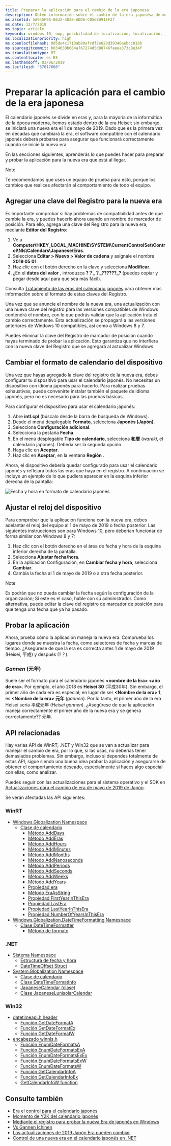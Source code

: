 ```yaml
---
title: Preparar la aplicación para el cambio de la era japonesa
description: Obtén información sobre el cambio de la era japonesa de mayo de 2019 y cómo preparar la aplicación.
ms.assetid: 5A945F9A-8632-4038-ADD6-C0568091EF27
ms.date: 12/7/2018
ms.topic: article
keywords: windows 10, uwp, posibilidad de localización, localización, japonesa, era
ms.localizationpriority: high
ms.openlocfilehash: 0d5de4c1713ab80afcdf2e028d39340aebcc018b
ms.sourcegitcommit: b034650b684a767274d5d88746faeea373c8e34f
ms.translationtype: MT
ms.contentlocale: es-ES
ms.lasthandoff: 03/06/2019
ms.locfileid: "57617660"
---
```

# <a name="prepare-your-application-for-the-japanese-era-change"></a>Preparar la aplicación para el cambio de la era japonesa

El calendario japonés se divide en eras y, para la mayoría de la informática de la época moderna, hemos estado dentro de la era Heisei; sin embargo, se iniciará una nueva era el 1 de mayo de 2019. Dado que es la primera vez en décadas que cambiará la era, el software compatible con el calendario japonés deberá probarse para asegurar que funcionará correctamente cuando se inicie la nueva era.

En las secciones siguientes, aprenderás lo que puedes hacer para preparar y probar la aplicación para la nueva era que está al llegar.

> [!NOTE]
> Te recomendamos que uses un equipo de prueba para esto, porque los cambios que realices afectarán al comportamiento de todo el equipo.

## <a name="add-a-registry-key-for-the-new-era"></a>Agregar una clave del Registro para la nueva era

Es importante comprobar si hay problemas de compatibilidad antes de que cambie la era, y puedes hacerlo ahora usando un nombre de marcador de posición. Para ello, agrega una clave del Registro para la nueva era, mediante **Editor del Registro**:

1. Ve a **Computer\HKEY_LOCAL_MACHINE\SYSTEM\CurrentControlSet\Control\Nls\Calendars\Japanese\Eras**.
2. Selecciona **Editar > Nuevo > Valor de cadena** y asígnale el nombre **2019 05 01**.
3. Haz clic con el botón derecho en la clave y selecciona **Modificar**.
4. ¿En el **datos del valor** , introduzca **?？\_？\_??????\_?** (puedes copiar y pegar desde aquí para que sea más fácil).

Consulta [Tratamiento de las eras del calendario japonés](https://docs.microsoft.com/windows/desktop/Intl/era-handling-for-the-japanese-calendar) para obtener más información sobre el formato de estas claves del Registro.

Una vez que se anuncie el nombre de la nueva era, una actualización con una nueva clave del registro para las versiones compatibles de Windows contendrá el nombre, con lo que podrás validar que la aplicación trata el cambio correctamente. Esta actualización se propagará a las versiones anteriores de Windows 10 compatibles, así como a Windows 8 y 7.

Puedes eliminar la clave del Registro de marcador de posición cuando hayas terminado de probar la aplicación. Esto garantiza que no interfiera con la nueva clave del Registro que se agregará al actualizar Windows.

## <a name="change-your-devices-calendar-format"></a>Cambiar el formato de calendario del dispositivo

Una vez que hayas agregado la clave del registro de la nueva era, debes configurar tu dispositivo para usar el calendario japonés. No necesitas un dispositivo con idioma japonés para hacerlo. Para realizar pruebas exhaustivas, puede convenirte instalar también el paquete de idioma japonés, pero no es necesario para las pruebas básicas.

Para configurar el dispositivo para usar el calendario japonés:

1. Abre **intl.cpl** (búscalo desde la barra de búsqueda de Windows).
2. Desde el menú desplegable **Formato**, selecciona **Japonés (Japón)**.
3. Selecciona **Configuración adicional**.
4. Selecciona la pestaña **Fecha**.
5. En el menú desplegable **Tipo de calendario**, selecciona **和暦** (*wareki*, el calendario japonés). Debería ser la segunda opción.
6. Haga clic en **Aceptar**.
7. Haz clic en **Aceptar**, en la ventana **Región** .

Ahora, el dispositivo debería quedar configurado para usar el calendario japonés y reflejará todas las eras que haya en el registro. A continuación se incluye un ejemplo de lo que pudiera aparecer en la esquina inferior derecha de la pantalla:

![Fecha y hora en formato de calendario japonés](images/japanese-calendar-format.png)

## <a name="adjust-your-devices-clock"></a>Ajustar el reloj del dispositivo

Para comprobar que la aplicación funciona con la nueva era, debes adelantar el reloj del equipo al 1 de mayo de 2019 o fecha posterior. Las siguientes instrucciones son para Windows 10, pero deberían funcionar de forma similar con Windows 8 y 7:

1. Haz clic con el botón derecho en el área de fecha y hora de la esquina inferior derecha de la pantalla.
2. Selecciona **Ajustar fecha/hora**.
3. En la aplicación Configuración, en **Cambiar fecha y hora**, selecciona **Cambiar**.
4. Cambia la fecha al 1 de mayo de 2019 o a otra fecha posterior.

> [!NOTE]
> Es podrán que no pueda cambiar la fecha según la configuración de la organización; Si este es el caso, hable con su administrador. Como alternativa, puede editar la clave del registro de marcador de posición para que tenga una fecha que ya ha pasado.

## <a name="test-your-application"></a>Probar la aplicación

Ahora, prueba cómo la aplicación maneja la nueva era. Comprueba los lugares donde se muestra la fecha, como selectores de fecha y marcas de tiempo. ¿Asegúrese de que la era es correcta antes 1 de mayo de 2019 (Heisei, 平成) y después (?？).

### <a name="gannen-"></a>*Gannen* (元年)

Suele ser el formato para el calendario japonés  **&lt;nombre de la Era&gt; &lt;año de era&gt;**. Por ejemplo, el año 2018 es **Heisei 30** (平成30年).  Sin embargo, el primer año de cada era es especial; en lugar de ser **&lt;Nombre de la era&gt; 1**, es **&lt;Nombre de la era&gt; 元年** (*gannen*). Por lo tanto, el primer año de la era Heisei sería 平成元年 (*Heisei gannen*). ¿Asegúrese de que la aplicación maneja correctamente el primer año de la nueva era y se genera correctamente?? 元年.

## <a name="related-apis"></a>API relacionadas

Hay varias API de WinRT, .NET y Win32 que se van a actualizar para manejar el cambio de era, por lo que, si las usas, no deberías tener demasiados problemas. Sin embargo, incluso si dependes totalmente de estas API, sigue siendo una buena idea probar la aplicación y asegurarse de obtener el comportamiento deseado, especialmente si haces algo especial con ellas, como analizar.

Puedes seguir con las actualizaciones para el sistema operativo y el SDK en [Actualizaciones para el cambio de era de mayo de 2019 de Japón](https://support.microsoft.com/help/4470918/updates-for-may-2019-japan-era-change).

Se verán afectadas las API siguientes:

### <a name="winrt"></a>WinRT

* [Windows.Globalization Namespace](https://docs.microsoft.com/uwp/api/windows.globalization)
    * [Clase de calendario](https://docs.microsoft.com/uwp/api/windows.globalization.calendar)
        * [Método AddDays](https://docs.microsoft.com/uwp/api/windows.globalization.calendar.adddays)
        * [Método AddEras](https://docs.microsoft.com/uwp/api/windows.globalization.calendar.adderas)
        * [Método AddHours](https://docs.microsoft.com/uwp/api/windows.globalization.calendar.addhours)
        * [Método AddMinutes](https://docs.microsoft.com/uwp/api/windows.globalization.calendar.addminutes)
        * [Método AddMonths](https://docs.microsoft.com/uwp/api/windows.globalization.calendar.addmonths)
        * [Método AddNanoseconds](https://docs.microsoft.com/uwp/api/windows.globalization.calendar.addnanoseconds)
        * [Método AddPeriods](https://docs.microsoft.com/uwp/api/windows.globalization.calendar.addperiods)
        * [Método AddSeconds](https://docs.microsoft.com/uwp/api/windows.globalization.calendar.addseconds)
        * [Método AddWeeks](https://docs.microsoft.com/uwp/api/windows.globalization.calendar.addweeks)
        * [Método AddYears](https://docs.microsoft.com/uwp/api/windows.globalization.calendar.addyears)
        * [Propiedad era](https://docs.microsoft.com/uwp/api/windows.globalization.calendar.era)
        * [Método EraAsString](https://docs.microsoft.com/uwp/api/windows.globalization.calendar.eraasstring)
        * [Propiedad FirstYearInThisEra](https://docs.microsoft.com/uwp/api/windows.globalization.calendar.firstyearinthisera)
        * [Propiedad LastEra](https://docs.microsoft.com/uwp/api/windows.globalization.calendar.lastera)
        * [Propiedad LastYearInThisEra](https://docs.microsoft.com/uwp/api/windows.globalization.calendar.lastyearinthisera)
        * [Propiedad NumberOfYearsInThisEra](https://docs.microsoft.com/uwp/api/windows.globalization.calendar.numberofyearsinthisera)     
* [Windows.Globalization.DateTimeFormatting Namespace](https://docs.microsoft.com/uwp/api/windows.globalization.datetimeformatting)
    * [Clase DateTimeFormatter](https://docs.microsoft.com/uwp/api/windows.globalization.datetimeformatting.datetimeformatter)
        * [Método de formato](https://docs.microsoft.com/uwp/api/windows.globalization.datetimeformatting.datetimeformatter.format)

### <a name="net"></a>.NET

* [Sistema Namespace](https://docs.microsoft.com/dotnet/api/system)
    * [Estructura de fecha y hora](https://docs.microsoft.com/dotnet/api/system.datetime)
    * [DateTimeOffset Struct](https://docs.microsoft.com/dotnet/api/system.datetimeoffset)
* [System.Globalization Namespace](https://docs.microsoft.com/dotnet/api/system.globalization)
    * [Clase de calendario](https://docs.microsoft.com/dotnet/api/system.globalization.calendar)
    * [Clase DateTimeFormatInfo](https://docs.microsoft.com/dotnet/api/system.globalization.datetimeformatinfo)
    * [JapaneseCalendar (clase)](https://docs.microsoft.com/dotnet/api/system.globalization.japanesecalendar)
    * [Clase JapaneseLunisolarCalendar](https://docs.microsoft.com/dotnet/api/system.globalization.japaneselunisolarcalendar)

### <a name="win32"></a>Win32

* [datetimeapi.h header](https://docs.microsoft.com/windows/desktop/api/datetimeapi/)
    * [Función GetDateFormatA](https://docs.microsoft.com/windows/desktop/api/datetimeapi/nf-datetimeapi-getdateformata)
    * [Función GetDateFormatEx](https://docs.microsoft.com/windows/desktop/api/datetimeapi/nf-datetimeapi-getdateformatex)
    * [Función GetDateFormatW](https://docs.microsoft.com/windows/desktop/api/datetimeapi/nf-datetimeapi-getdateformatw)
* [encabezado winnls.h](https://docs.microsoft.com/windows/desktop/api/winnls/)
    * [Función EnumDateFormatsA](https://docs.microsoft.com/windows/desktop/api/winnls/nf-winnls-enumdateformatsa)
    * [Función EnumDateFormatsExA](https://docs.microsoft.com/windows/desktop/api/winnls/nf-winnls-enumdateformatsexa)
    * [Función EnumDateFormatsExEx](https://docs.microsoft.com/windows/desktop/api/winnls/nf-winnls-enumdateformatsexex)
    * [Función EnumDateFormatsExW](https://docs.microsoft.com/windows/desktop/api/winnls/nf-winnls-enumdateformatsexw)
    * [Función EnumDateFormatsW](https://docs.microsoft.com/windows/desktop/api/winnls/nf-winnls-enumdateformatsw)
    * [Función GetCalendarInfoA](https://docs.microsoft.com/windows/desktop/api/winnls/nf-winnls-getcalendarinfoa)
    * [Función GetCalendarInfoEx](https://docs.microsoft.com/windows/desktop/api/winnls/nf-winnls-getcalendarinfoex)
    * [GetCalendarInfoW function](https://docs.microsoft.com/windows/desktop/api/winnls/nf-winnls-getcalendarinfow)

## <a name="see-also"></a>Consulte también

* [Era el control para el calendario japonés](https://docs.microsoft.com/windows/desktop/Intl/era-handling-for-the-japanese-calendar)
* [Momento de Y2K del calendario japonés](https://blogs.msdn.microsoft.com/shawnste/2018/04/12/the-japanese-calendars-y2k-moment/)
* [Mediante el registro para probar la nueva Era de japonés en Windows](https://blogs.msdn.microsoft.com/shawnste/2018/08/07/using-the-registry-to-test-the-new-japanese-era-on-windows/)
* [Vs Gannen Ichinen](https://blogs.msdn.microsoft.com/shawnste/2018/11/12/gannen-vs-ichinen/)
* [Las actualizaciones de 2019 Japón Era pueden cambiar](https://support.microsoft.com/help/4470918/updates-for-may-2019-japan-era-change)
* [Control de una nueva era en el calendario japonés en .NET](https://blogs.msdn.microsoft.com/dotnet/2018/11/14/handling-a-new-era-in-the-japanese-calendar-in-net/)